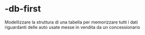 # -db-first

Modellizzare la struttura di una tabella per memorizzare tutti i dati riguardanti delle auto usate messe in vendita da un concessionario